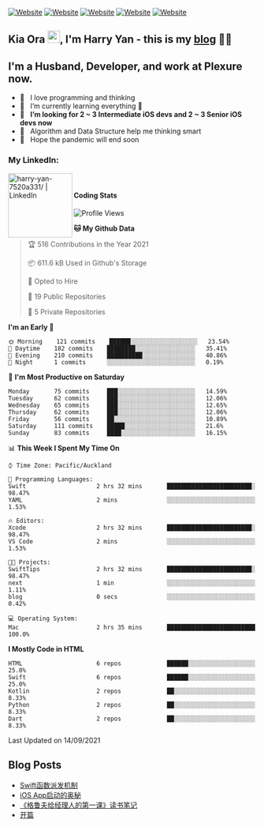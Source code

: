 [![Website](https://img.shields.io/badge/Swift-FA7343?style=for-the-badge&logo=swift&logoColor=white)](https://swift.org/blog/)
[![Website](https://img.shields.io/badge/Dart-0175C2?style=for-the-badge&logo=dart&logoColor=white)](https://dart.dev/tools/sdk)
[![Website](https://img.shields.io/badge/Kotlin-0095D5?&style=for-the-badge&logo=kotlin&logoColor=white)](https://developer.android.com/kotlin?gclid=CjwKCAjw1JeJBhB9EiwAV612yyBJK6NE-Iltekll2TQW2PnS4ijhe8gDua3nAh7o--FWFoWabiKBwxoCyfEQAvD_BwE&gclsrc=aw.ds)
[![Website](https://img.shields.io/badge/C%23-239120?style=for-the-badge&logo=c-sharp&logoColor=white)](https://docs.microsoft.com/en-us/dotnet/csharp/)
[![Website](https://img.shields.io/badge/Python-14354C?style=for-the-badge&logo=python&logoColor=white)](https://www.python.org/)

## Kia Ora <a href="https://harryyan.github.io"><img src="https://media.giphy.com/media/hvRJCLFzcasrR4ia7z/giphy.gif" width="25px"></a>,  I'm Harry Yan - this is my [blog] 👨‍💻

## I'm a Husband, Developer, and work at Plexure now.

- 🔭 &nbsp; I love programming and thinking
- 🌱 &nbsp; I’m currently learning everything 🤣
- 👯 &nbsp; **I’m looking for 2 ~ 3 Intermediate iOS devs and 2 ~ 3 Senior iOS devs now**
- 👻 &nbsp; Algorithm and Data Structure help me thinking smart
- 👺 &nbsp; Hope the pandemic will end soon


### My LinkedIn:
[<img align="left" alt="harry-yan-7520a331/ | LinkedIn" width="130" src="https://img.shields.io/badge/LinkedIn-0077B5?style=for-the-badge&logo=linkedin&logoColor=white" />][linkedin]

<br />

#### Coding Stats

<!--START_SECTION:waka-->
![Profile Views](http://img.shields.io/badge/Profile%20Views-8-blue)

**🐱 My Github Data** 

> 🏆 516 Contributions in the Year 2021
 > 
> 📦 611.6 kB Used in Github's Storage 
 > 
> 💼 Opted to Hire
 > 
> 📜 19 Public Repositories 
 > 
> 🔑 5 Private Repositories  
 > 
**I'm an Early 🐤** 

```text
🌞 Morning    121 commits    ██████░░░░░░░░░░░░░░░░░░░   23.54% 
🌆 Daytime    182 commits    ████████░░░░░░░░░░░░░░░░░   35.41% 
🌃 Evening    210 commits    ██████████░░░░░░░░░░░░░░░   40.86% 
🌙 Night      1 commits      ░░░░░░░░░░░░░░░░░░░░░░░░░   0.19%

```
📅 **I'm Most Productive on Saturday** 

```text
Monday       75 commits     ███░░░░░░░░░░░░░░░░░░░░░░   14.59% 
Tuesday      62 commits     ███░░░░░░░░░░░░░░░░░░░░░░   12.06% 
Wednesday    65 commits     ███░░░░░░░░░░░░░░░░░░░░░░   12.65% 
Thursday     62 commits     ███░░░░░░░░░░░░░░░░░░░░░░   12.06% 
Friday       56 commits     ██░░░░░░░░░░░░░░░░░░░░░░░   10.89% 
Saturday     111 commits    █████░░░░░░░░░░░░░░░░░░░░   21.6% 
Sunday       83 commits     ████░░░░░░░░░░░░░░░░░░░░░   16.15%

```


📊 **This Week I Spent My Time On** 

```text
⌚︎ Time Zone: Pacific/Auckland

💬 Programming Languages: 
Swift                    2 hrs 32 mins       ████████████████████████░   98.47% 
YAML                     2 mins              ░░░░░░░░░░░░░░░░░░░░░░░░░   1.53%

🔥 Editors: 
Xcode                    2 hrs 32 mins       ████████████████████████░   98.47% 
VS Code                  2 mins              ░░░░░░░░░░░░░░░░░░░░░░░░░   1.53%

🐱‍💻 Projects: 
SwiftTips                2 hrs 32 mins       ████████████████████████░   98.47% 
next                     1 min               ░░░░░░░░░░░░░░░░░░░░░░░░░   1.11% 
blog                     0 secs              ░░░░░░░░░░░░░░░░░░░░░░░░░   0.42%

💻 Operating System: 
Mac                      2 hrs 35 mins       █████████████████████████   100.0%

```

**I Mostly Code in HTML** 

```text
HTML                     6 repos             ██████░░░░░░░░░░░░░░░░░░░   25.0% 
Swift                    6 repos             ██████░░░░░░░░░░░░░░░░░░░   25.0% 
Kotlin                   2 repos             ██░░░░░░░░░░░░░░░░░░░░░░░   8.33% 
Python                   2 repos             ██░░░░░░░░░░░░░░░░░░░░░░░   8.33% 
Dart                     2 repos             ██░░░░░░░░░░░░░░░░░░░░░░░   8.33%

```



 Last Updated on 14/09/2021
<!--END_SECTION:waka-->

## Blog Posts

<!-- BLOG-POST-LIST:START -->
- [Swift函数派发机制](https://harryyan.github.io/2021/08/27/Swift%E5%87%BD%E6%95%B0%E6%B4%BE%E5%8F%91%E6%9C%BA%E5%88%B6/)
- [iOS App启动的奥秘](https://harryyan.github.io/2021/04/20/iOS%20App%E5%90%AF%E5%8A%A8%E7%9A%84%E5%A5%A5%E7%A7%98/)
- [《格鲁夫给经理人的第一课》读书笔记](https://harryyan.github.io/2020/07/23/%E6%A0%BC%E9%B2%81%E5%A4%AB%E7%BB%99%E7%BB%8F%E7%90%86%E4%BA%BA%E7%9A%84%E7%AC%AC%E4%B8%80%E8%AF%BE%E8%AF%BB%E4%B9%A6%E7%AC%94%E8%AE%B0/)
- [开篇](https://harryyan.github.io/2019/04/19/%E5%BC%80%E7%AF%87%E5%AF%84%E8%AF%AD/)
<!-- BLOG-POST-LIST:END -->

[blog]: https://harryyan.github.io/
[linkedin]: https://linkedin.com/in/harry-yan-7520a331
